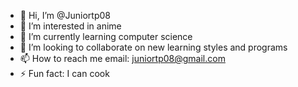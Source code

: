 - 👋 Hi, I’m @Juniortp08
- 👀 I’m interested in anime
- 🌱 I’m currently learning computer science 
- 💞️ I’m looking to collaborate on new learning styles and programs 
- 📫 How to reach me email: juniortp08@gmail.com
- ⚡ Fun fact: I can cook

<!---
Juniortp08/Juniortp08 is a ✨ special ✨ repository because its `README.md` (this file) appears on your GitHub profile.
You can click the Preview link to take a look at your changes.
--->
